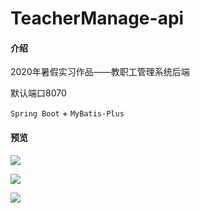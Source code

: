 # TeacherManage-api

#### 介绍
2020年暑假实习作品——教职工管理系统后端

默认端口8070

`Spring Boot` + `MyBatis-Plus`

#### 预览

![](https://file.makeyourchoice.cn/img/github/teacher1.jpg)

![](https://file.makeyourchoice.cn/img/github/teacher2.jpg)

![](https://file.makeyourchoice.cn/img/github/teacher3.jpg)